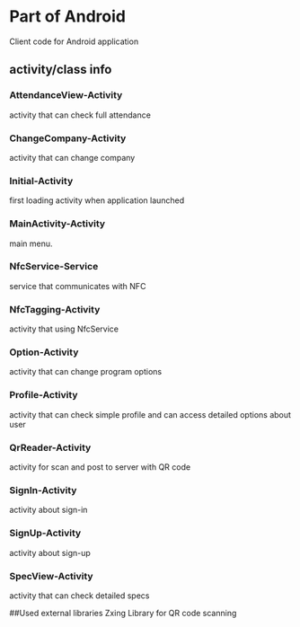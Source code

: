 # Part of Android
Client code for Android application
## activity/class info
### AttendanceView-Activity
activity that can check full attendance
### ChangeCompany-Activity
activity that can change company
### Initial-Activity
first loading activity when application launched
### MainActivity-Activity
main menu.
### NfcService-Service
service that communicates with NFC
### NfcTagging-Activity
activity that using NfcService
### Option-Activity
activity that can change program options
### Profile-Activity
activity that can check simple profile and can access detailed options about user
### QrReader-Activity
activity for scan and post to server with QR code
### SignIn-Activity
activity about sign-in
### SignUp-Activity
activity about sign-up
### SpecView-Activity
activity that can check detailed specs



##Used external libraries
Zxing Library for QR code scanning
